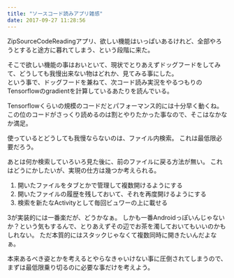 ```yaml
---
title: "ソースコード読みアプリ雑感"
date: 2017-09-27 11:28:56
---
```


ZipSourceCodeReadingアプリ、欲しい機能はいっぱいあるけれど、全部やろうとすると途方に暮れてしまう、という段階に来た。

そこで欲しい機能の事はおいといて、現状でとりあえずドッグフードをしてみて、どうしても我慢出来ない物はどれか、見てみる事にした。  
という事で、ドッグフードを兼ねて、次コード読み実況をやるつもりのTensorflowのgradientを計算しているあたりを読んでいる。

Tensorflowくらいの規模のコードだとパフォーマンス的には十分早く動くね。
この位のコードがさっくり読めるのは割とやりたかった事なので、そこはなかなか満足。


使っているとどうしても我慢ならないのは、ファイル内検索。
これは最低限必要だろう。

あとは何か検索していろいろ見た後に、前のファイルに戻る方法が無い。
これはどうにかしたいが、実現の仕方は幾つか考えられる。

1. 開いたファイルをタブとかで管理して複数開けるようにする
2. 開いたファイルの履歴を残しておいて、それを再度開けるようにする
3. 検索を新たなActivityとして毎回ビュワーの上に載せる

3が実装的には一番楽だが、どうかなぁ。
しかも一番Androidっぽいんじゃないか？という気もするんで、とりあえずその辺でお茶を濁しておいてもいいのかもしれない。
ただ本質的にはスタックじゃなくて複数同時に開きたいんだよなぁ。

本来あるべき姿とかを考えるとやらなきゃいけない事に圧倒されてしまうので、
まずは最低限乗り切るのに必要な事だけを考えよう。
